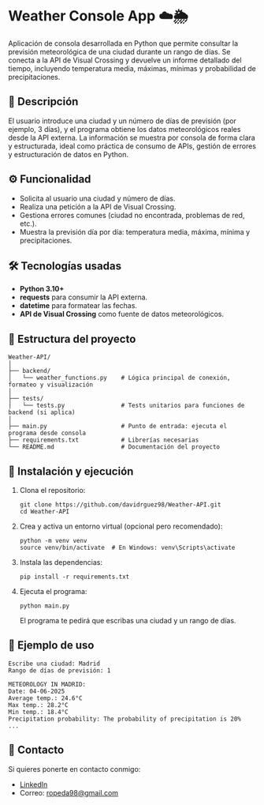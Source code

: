 # Weather Console App ☁️🌦️

Aplicación de consola desarrollada en Python que permite consultar la previsión meteorológica de una ciudad durante un rango de días. Se conecta a la API de Visual Crossing y devuelve un informe detallado del tiempo, incluyendo temperatura media, máximas, mínimas y probabilidad de precipitaciones.

## 🧠 Descripción

El usuario introduce una ciudad y un número de días de previsión (por ejemplo, 3 días), y el programa obtiene los datos meteorológicos reales desde la API externa. La información se muestra por consola de forma clara y estructurada, ideal como práctica de consumo de APIs, gestión de errores y estructuración de datos en Python.

## ⚙️ Funcionalidad

- Solicita al usuario una ciudad y número de días.
- Realiza una petición a la API de Visual Crossing.
- Gestiona errores comunes (ciudad no encontrada, problemas de red, etc.).
- Muestra la previsión día por día: temperatura media, máxima, mínima y precipitaciones.

## 🛠️ Tecnologías usadas

- **Python 3.10+**
- **requests** para consumir la API externa.
- **datetime** para formatear las fechas.
- **API de Visual Crossing** como fuente de datos meteorológicos.

## 📁 Estructura del proyecto

```
Weather-API/
│
├── backend/
│   └── weather_functions.py    # Lógica principal de conexión, formateo y visualización
│
├── tests/
│   └── tests.py                # Tests unitarios para funciones de backend (si aplica)
│
├── main.py                     # Punto de entrada: ejecuta el programa desde consola
├── requirements.txt            # Librerías necesarias
└── README.md                   # Documentación del proyecto
```

## 🚀 Instalación y ejecución

1. Clona el repositorio:
   ```
   git clone https://github.com/davidrguez98/Weather-API.git
   cd Weather-API
   ```

2. Crea y activa un entorno virtual (opcional pero recomendado):
   ```
   python -m venv venv
   source venv/bin/activate  # En Windows: venv\Scripts\activate
   ```

3. Instala las dependencias:
   ```
   pip install -r requirements.txt
   ```

4. Ejecuta el programa:
   ```
   python main.py
   ```

   El programa te pedirá que escribas una ciudad y un rango de días.

## 📝 Ejemplo de uso

```
Escribe una ciudad: Madrid
Rango de días de previsión: 1

METEOROLOGY IN MADRID:
Date: 04-06-2025
Average temp.: 24.6°C
Max temp.: 28.2°C
Min temp.: 18.4°C
Precipitation probability: The probability of precipitation is 20%
...
```

## 🤝 Contacto

Si quieres ponerte en contacto conmigo:

- [LinkedIn](https://www.linkedin.com/in/davidrguez98/)
- Correo: ropeda98@gmail.com
